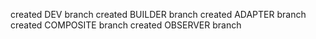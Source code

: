 created DEV branch
created BUILDER branch
created ADAPTER branch
created COMPOSITE branch
created OBSERVER branch
